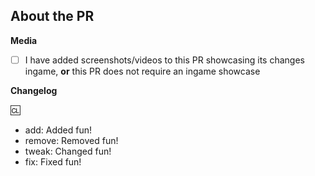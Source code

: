 <!-- Please read these guidelines before opening your PR: https://docs.spacestation14.io/en/getting-started/pr-guideline -->
<!-- The text between the arrows are comments - they will not be visible on your PR. -->

## About the PR
<!-- What does it change? What other things could this impact? -->


**Media**
<!-- 
PRs which make ingame changes (adding clothing, items, new features, etc) are required to have media attached that showcase the changes.
Small fixes/refactors are exempt.
Any media may be used in SS14 progress reports, with clear credit given.

If you're unsure whether your PR will require media, ask a maintainer.

Check the box below to confirm that you have in fact seen this (put an X in the brackets, like [X]):
-->

- [ ] I have added screenshots/videos to this PR showcasing its changes ingame, **or** this PR does not require an ingame showcase

**Changelog**
<!--
Here you can fill out a changelog that will automatically be added to the game when your PR is merged.

Only put changes that are visible and important to the player on the changelog.

Don't consider the entry type suffix (e.g. add) to be "part" of the sentence:
bad: - add: a new tool for engineers
good: - add: added a new tool for engineers

Putting a name after the :cl: symbol will change the name that shows in the changelog (otherwise it takes your GitHub username)
Like so: :cl: PJB
-->

:cl:
- add: Added fun!
- remove: Removed fun!
- tweak: Changed fun!
- fix: Fixed fun!
